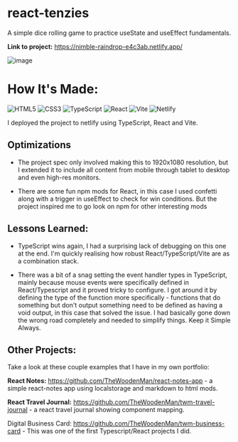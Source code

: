 # react-tenzies

A simple dice rolling game to practice useState and useEffect fundamentals.

**Link to project:** https://nimble-raindrop-e4c3ab.netlify.app/

![image](https://user-images.githubusercontent.com/85075266/214917617-34a5838c-ebeb-4236-9d59-7c8816569e1a.png)

# How It's Made:
![HTML5](https://img.shields.io/badge/html5-%23E34F26.svg?style=for-the-badge&logo=html5&logoColor=white)
![CSS3](https://img.shields.io/badge/css3-%231572B6.svg?style=for-the-badge&logo=css3&logoColor=white)
![TypeScript](https://img.shields.io/badge/typescript-%23007ACC.svg?style=for-the-badge&logo=typescript&logoColor=white)
![React](https://img.shields.io/badge/react-%2320232a.svg?style=for-the-badge&logo=react&logoColor=%2361DAFB)
![Vite](https://img.shields.io/badge/vite-%23646CFF.svg?style=for-the-badge&logo=vite&logoColor=white)
![Netlify](https://img.shields.io/badge/netlify-%23000000.svg?style=for-the-badge&logo=netlify&logoColor=#00C7B7)

I deployed the project to netlify using TypeScript, React and Vite.

## Optimizations

- The project spec only involved making this to 1920x1080 resolution, but I extended it to include all content from mobile through tablet to desktop and even high-res monitors.  

- There are some fun npm mods for React, in this case I used confetti along with a trigger in useEffect to check for win conditions.  But the project inspired me to go look on npm for other interesting mods

## Lessons Learned:

- TypeScript wins again, I had a surprising lack of debugging on this one at the end.  I'm quickly realising how robust React/TypeScript/Vite are as a combination stack.  

- There was a bit of a snag setting the event handler types in TypeScript, mainly because mouse events were specifically defined in React/Typescript and it proved tricky to configure. I got around it by defining the type of the function more specifically - functions that do something but don't output something need to be defined as having a void output, in this case that solved the issue.  I had basically gone down the wrong road completely and needed to simplify things.  Keep it Simple Always.

## Other Projects:
Take a look at these couple examples that I have in my own portfolio:

**React Notes:** https://github.com/TheWoodenMan/react-notes-app - a simple react-notes app using localstorage and markdown to html mods.

**React Travel Journal:** https://github.com/TheWoodenMan/twm-travel-journal - a react travel journal showing component mapping.

Digital Business Card: https://github.com/TheWoodenMan/twm-business-card - This was one of the first Typescript/React projects I did.
